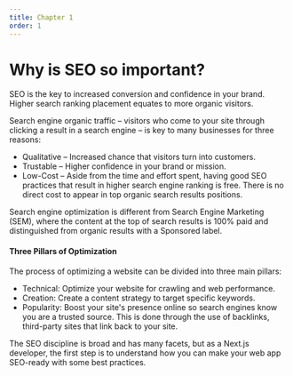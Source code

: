 ```yaml
---
title: Chapter 1
order: 1
---
```


# Why is SEO so important?


SEO is the key to increased conversion and confidence in your brand. Higher search ranking placement equates to more organic visitors.

Search engine organic traffic – visitors who come to your site through clicking a result in a search engine – is key to many businesses for three reasons:

- Qualitative – Increased chance that visitors turn into customers.
- Trustable – Higher confidence in your brand or mission.
- Low-Cost – Aside from the time and effort spent, having good SEO
practices that result in higher search engine ranking is free. There is no
direct cost to appear in top organic search results positions.

Search engine optimization is different from Search Engine Marketing (SEM), where the content at the top of search results is 100% paid and distinguished from organic results with a Sponsored label.

#### Three Pillars of Optimization

The process of optimizing a website can be divided into three main pillars:

- Technical: Optimize your website for crawling and web performance.
- Creation: Create a content strategy to target specific keywords.
- Popularity: Boost your site's presence online so search engines know you are a trusted source. This is done through the use of backlinks, third-party sites that link back to your site.

The SEO discipline is broad and has many facets, but as a Next.js developer, the first step is to understand how you can make your web app SEO-ready with some best practices.
